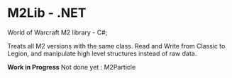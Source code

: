 # M2Lib - .NET

World of Warcraft M2 library - C#;  

Treats all M2 versions with the same class. Read and Write from Classic to Legion, and manipulate high level structures instead of raw data.

**Work in Progress** Not done yet : M2Particle